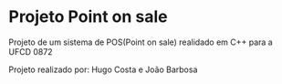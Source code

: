 # Projeto Point on sale

Projeto de um sistema de POS(Point on sale) realidado em C++ para a UFCD 0872

Projeto realizado por: Hugo Costa e João Barbosa

